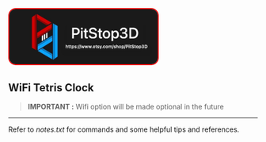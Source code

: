 <img src="PS3D_Logo_1.jpg" width="300" style="border-radius: 15px; border: 2px solid red;">

## WiFi Tetris Clock

> 
> __IMPORTANT :__ Wifi option will be made optional in the future

---

Refer to _notes.txt_ for commands and some helpful tips and references.

